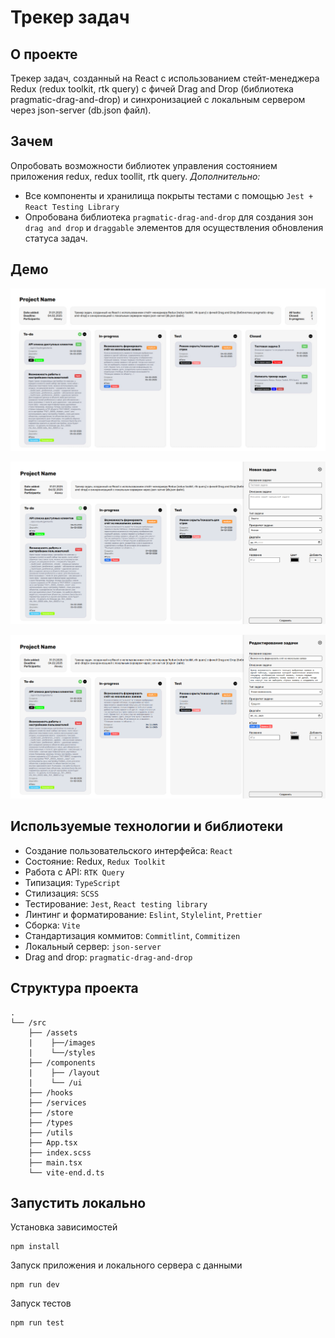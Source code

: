 # Трекер задач

## О проекте

Трекер задач, созданный на React с использованием стейт-менеджера Redux (redux toolkit, rtk query) с фичей Drag and Drop (библиотека pragmatic-drag-and-drop) и синхронизацией с локальным сервером через json-server (db.json файл).

## Зачем

Опробовать возможности библиотек управления состоянием приложения redux, redux toollit, rtk query. _Дополнительно:_

- Все компоненты и хранилища покрыты тестами с помощью `Jest + React Testing Library`
- Опробована библиотека `pragmatic-drag-and-drop` для создания зон `drag and drop` и `draggable` элементов для осуществления обновления статуса задач.

## Демо

![demo1](./public/demo1.png)

![demo2](./public/demo2.png)

![demo3](./public/demo3.png)

## Используемые технологии и библиотеки

- Создание пользовательского интерфейса: `React`
- Состояние: Redux, `Redux Toolkit`
- Работа с API: `RTK Query`
- Типизация: `TypeScript`
- Стилизация: `SCSS`
- Тестирование: `Jest`, `React testing library`
- Линтинг и форматирование: `Eslint`, `Stylelint`, `Prettier`
- Сборка: `Vite`
- Стандартизация коммитов: `Commitlint`, `Commitizen`
- Локальный сервер: `json-server`
- Drag and drop: `pragmatic-drag-and-drop`

## Структура проекта

```
.
└── /src
    ├── /assets
    |    ├──/images
    |    └──/styles
    ├── /components
    |    ├── /layout
    |    └── /ui
    ├── /hooks
    ├── /services
    ├── /store
    ├── /types
    ├── /utils
    ├── App.tsx
    ├── index.scss
    ├── main.tsx
    └── vite-end.d.ts
```

## Запустить локально

Установка зависимостей

```
npm install
```

Запуск приложения и локального сервера с данными

```
npm run dev
```

Запуск тестов

```
npm run test
```
